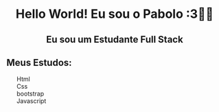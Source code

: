 <h1 align="center">Hello World! Eu sou o Pabolo :3🥺🌹</h1>
<h2 align="center">Eu sou um Estudante Full Stack</h2>
<h2 align="left">Meus Estudos:</h2>
<ul>
<dt>Html</dt>
<dt>Css</dt>
<dt>bootstrap</dt>
<dt>Javascript</dt>
<ul>
<!--
**Pabolo13/Pabolo13** is a ✨ _special_ ✨ repository because its `README.md` (this file) appears on your GitHub profile.

Here are some ideas to get you started:

- 🔭 I’m currently working on ...
- 🌱 I’m currently learning ...
- 👯 I’m looking to collaborate on ...
- 🤔 I’m looking for help with ...
- 💬 Ask me about ...
- 📫 How to reach me: ...
- 😄 Pronouns: ...
- ⚡ Fun fact: ...
-->
